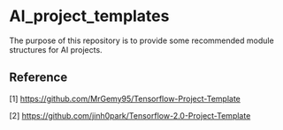 # AI_project_templates
The purpose of this repository is to provide some recommended module structures for AI projects.



## Reference

[1] https://github.com/MrGemy95/Tensorflow-Project-Template

[2] https://github.com/jinh0park/Tensorflow-2.0-Project-Template